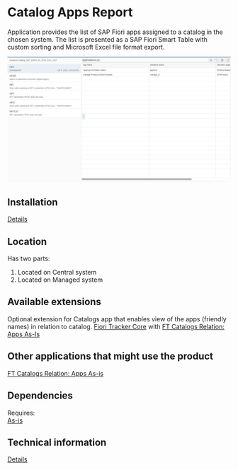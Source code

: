 # Catalog Apps Report

Application provides the list of SAP Fiori apps assigned to a catalog in the chosen system. The list is presented as a SAP Fiori Smart Table with custom sorting and Microsoft Excel file format export. 

![](res/ca.png)

## Installation 
[Details](ca/FPS01/inst.md)

## Location
Has two parts:
1. Located on Central system
2. Located on Managed system

## Available extensions
Optional extension for Catalogs app that enables view of the apps (friendly names) in relation to catalog.
[Fiori Tracker Core](ft-core.md) with [FT Catalogs Relation: Apps As-Is](/ft-cats-rel-apps-asis.md)

## Other applications that might use the product
[FT Catalogs Relation: Apps As-is](/ft-cats-rel-apps-asis.md)

## Dependencies
Requires:  
[As-is](asis/FPS01/main.md)

## Technical information
[Details](ca/FPS01/tech.md)


